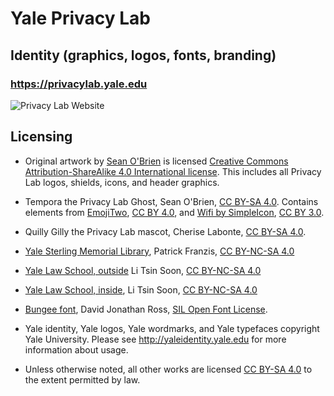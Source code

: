 # Yale Privacy Lab
## Identity (graphics, logos, fonts, branding)
### https://privacylab.yale.edu

![Privacy Lab Website](https://github.com/seandiggity/privacylab-identity/raw/master/screenshots/images/screenshots/privacylab_website.png)

## Licensing

* Original artwork by [Sean O'Brien](https://webio.me) is licensed [Creative Commons Attribution-ShareAlike 4.0 International license](https://creativecommons.org/licenses/by-sa/4.0/).  This includes all Privacy Lab logos, shields, icons, and header graphics.

* Tempora the Privacy Lab Ghost, Sean O'Brien, [CC BY-SA 4.0](https://creativecommons.org/licenses/by-sa/4.0/). Contains elements from [EmojiTwo](https://emojitwo.github.io/), [CC BY 4.0](http://creativecommons.org/licenses/by/4.0/), and [Wifi by SimpleIcon](http://www.flaticon.com/free-icon/wifi-medium-signal-symbol_34143), [CC BY 3.0](http://creativecommons.org/licenses/by/3.0/).

* Quilly Gilly the Privacy Lab mascot, Cherise Labonte, [CC BY-SA 4.0](http://creativecommons.org/licenses/by-sa/4.0/).

* [Yale Sterling Memorial Library](https://www.flickr.com/photos/franzis/30707414752), Patrick Franzis, [CC BY-NC-SA 4.0](http://creativecommons.org/licenses/by-nc-sa/4.0/)

* [Yale Law School, outside](https://www.flickr.com/photos/polytikus/6014174179/) Li Tsin Soon, [CC BY-NC-SA 4.0](http://creativecommons.org/licenses/by-nc-sa/4.0/)

* [Yale Law School, inside](https://www.flickr.com/photos/polytikus/6014731894/), Li Tsin Soon, [CC BY-NC-SA 4.0](http://creativecommons.org/licenses/by-nc-sa/4.0/)

* [Bungee font](https://www.fontsquirrel.com/fonts/bungee), David Jonathan Ross, [SIL Open Font License](https://www.fontsquirrel.com/license/bungee).

* Yale identity, Yale logos, Yale wordmarks, and Yale typefaces copyright Yale University. Please see http://yaleidentity.yale.edu for more information about usage.

* Unless otherwise noted, all other works are licensed [CC BY-SA 4.0](https://creativecommons.org/licenses/by-sa/4.0/) to the extent permitted by law.

